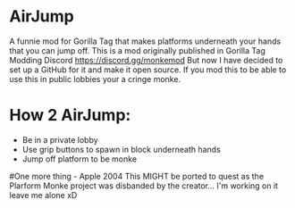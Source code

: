 # AirJump
A funnie mod for Gorilla Tag
that makes platforms underneath your hands that you can jump off.
This is a mod originally published in
Gorilla Tag Modding Discord https://discord.gg/monkemod
But now I have decided to set up a GitHub for it and make it open source.
If you mod this to be able to use this in public lobbies your a cringe monke.

# How 2 AirJump:
- Be in a private lobby
- Use grip buttons to spawn in block underneath hands
- Jump off platform to be monke

#One more thing - Apple 2004
This MIGHT be ported to quest as the Plarform Monke project was disbanded by the creator...
I'm working on it leave me alone xD
